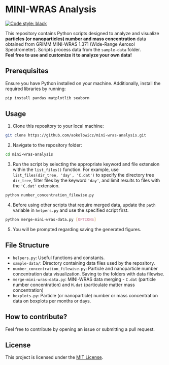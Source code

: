 # MINI-WRAS Analysis
[![Code style: black](https://img.shields.io/badge/code%20style-black-000000.svg)](https://github.com/psf/black)

This repository contains Python scripts designed to analyze and visualize **particles (or nanoparticles) number and mass concentration** data obtained from GRIMM MINI-WRAS 1.371 (Wide-Range Aerosol Spectrometer). Scripts process data from the `sample-data` folder.\
**Feel free to use and customize it to analyze your own data!**

## Prerequisites

Ensure you have Python installed on your machine. Additionally, install the required libraries by running:

```bash
pip install pandas matplotlib seaborn
```

## Usage

1. Clone this repository to your local machine:

```bash
git clone https://github.com/aokolowicz/mini-wras-analysis.git
```

2. Navigate to the repository folder:

```bash
cd mini-wras-analysis
```

3. Run the script by selecting the appropriate keyword and file extension within the `list_files()` function. For example, use `list_files(dir_tree, 'day', 'C.dat')` to specify the directory tree `dir_tree`, filter files by the keyword `'day'`, and limit results to files with the `'C.dat'` extension.

```bash
python number_concentration_filewise.py
```

4. Before using other scripts that require merged data, update the `path` variable in `helpers.py` and use the specified script first.

```bash
python merge-mini-wras-data.py [OPTIONS]
```

5. You will be prompted regarding saving the generated figures.

## File Structure

- `helpers.py`: Useful functions and constants.
- `sample-data/`: Directory containing data files used by the repository.
- `number_concentration_filewise.py`: Particle and nanoparticle number concentration data visualization. Saving to the folders with data filewise.
- `merge-mini-wras-data.py`: MINI-WRAS data merging - `C.dat` (particle number concentration) and `M.dat` (particulate matter mass concentration)
- `boxplots.py`: Particle (or nanoparticle) number or mass concentration data on boxplots per months or days.

## How to contribute?

Feel free to contribute by opening an issue or submitting a pull request.

## License

This project is licensed under the [MIT License](LICENSE).